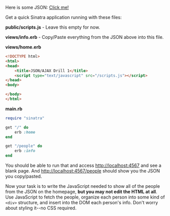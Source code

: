 Here is some JSON: [Click me!](http://www.filltext.com/?rows=10&fname={firstName}&lname={lastName}&tel={phone|format}&address={streetAddress}&city={city}&state={usState|abbr}&zip={zip}&pretty=true)

Get a quick Sinatra application running with these files:

**public/scripts.js** - Leave this empty for now.

**views/info.erb** - Copy/Paste everything from the JSON above into this file.

**views/home.erb**

```html
<!DOCTYPE html>
<html>
<head>
    <title>JSON/AJAX Drill 1</title>
    <script type="text/javascript" src="/scripts.js"></script>
</head>
<body>

</body>
</html>
```

**main.rb**

```ruby
require "sinatra"

get "/" do
    erb :home
end

get "/people" do
    erb :info
end
```

You should be able to run that and access <http://localhost:4567> and see a blank page. And <http://localhost:4567/people> should show you the JSON you copy/pasted.

Now your task is to write the JavaScript needed to show all of the people from the JSON on the homepage, **but you may not edit the HTML at all**. Use JavaScript to fetch the people, organize each person into some kind of `<div>` structure, and insert into the DOM each person's info. Don't worry about styling it--no CSS required.